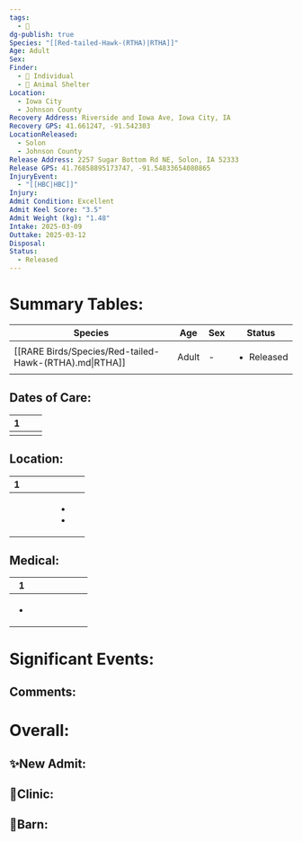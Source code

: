 ```yaml
---
tags:
  - 🦅
dg-publish: true
Species: "[[Red-tailed-Hawk-(RTHA)|RTHA]]"
Age: Adult
Sex: 
Finder:
  - 🧑 Individual
  - 🐾 Animal Shelter
Location:
  - Iowa City
  - Johnson County
Recovery Address: Riverside and Iowa Ave, Iowa City, IA
Recovery GPS: 41.661247, -91.542303
LocationReleased:
  - Solon
  - Johnson County
Release Address: 2257 Sugar Bottom Rd NE, Solon, IA 52333
Release GPS: 41.76858895173747, -91.54833654080865
InjuryEvent:
  - "[[HBC|HBC]]"
Injury: 
Admit Condition: Excellent
Admit Keel Score: "3.5"
Admit Weight (kg): "1.48"
Intake: 2025-03-09
Outtake: 2025-03-12
Disposal: 
Status:
  - Released
---
```


# Summary Tables:

| Species                                                | Age   | Sex | Status                     |
| ------------------------------------------------------ | ----- | --- | -------------------------- |
| [[RARE Birds/Species/Red-tailed-Hawk-(RTHA).md\|RTHA]] | Adult | \-  | <ul><li>Released</li></ul> |


## Dates of Care:

<div><table class="dataview table-view-table"><thead class="table-view-thead"><tr class="table-view-tr-header"><th class="table-view-th"><span></span><span class="dataview small-text">1</span></th><th class="table-view-th"><span></span></th><th class="table-view-th"><span></span></th></tr></thead><tbody class="table-view-tbody"><tr><td><span></span></td><td><span></span></td><td><span></span></td></tr></tbody></table></div>

## Location:
<div><table class="dataview table-view-table"><thead class="table-view-thead"><tr class="table-view-tr-header"><th class="table-view-th"><span></span><span class="dataview small-text">1</span></th><th class="table-view-th"><span></span></th><th class="table-view-th"><span></span></th><th class="table-view-th"><span></span></th><th class="table-view-th"><span></span></th><th class="table-view-th"><span></span></th></tr></thead><tbody class="table-view-tbody"><tr><td><span></span></td><td><span></span></td><td><span></span></td><td><span></span></td><td><ul class="dataview dataview-ul dataview-result-list-ul"><li class="dataview-result-list-li"><span></span></li><li class="dataview-result-list-li"><span></span></li></ul></td><td><span></span></td></tr></tbody></table></div>

## Medical:

<div><table class="dataview table-view-table"><thead class="table-view-thead"><tr class="table-view-tr-header"><th class="table-view-th"><span></span><span class="dataview small-text">1</span></th><th class="table-view-th"><span></span></th><th class="table-view-th"><span></span></th><th class="table-view-th"><span></span></th><th class="table-view-th"><span></span></th><th class="table-view-th"><span></span></th><th class="table-view-th"><span></span></th></tr></thead><tbody class="table-view-tbody"><tr><td><ul class="dataview dataview-ul dataview-result-list-ul"><li class="dataview-result-list-li"><span></span></li></ul></td><td><span></span></td><td><span></span></td><td><span></span></td><td><span></span></td><td><span></span></td><td><span></span></td></tr></tbody></table></div>

# Significant Events:


## Comments:


# Overall:

## ✨New Admit:



## 🏥Clinic:



## 🏡Barn:


